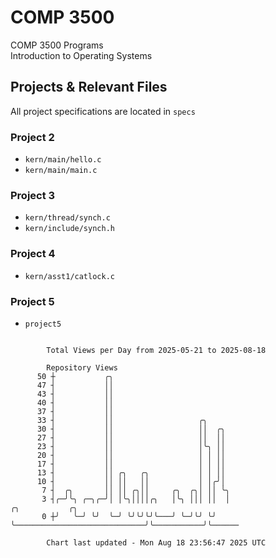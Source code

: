 # COMP 3500
COMP 3500 Programs  
Introduction to Operating Systems  
## Projects & Relevant Files
All project specifications are located in `specs`
### Project 2
- `kern/main/hello.c`
- `kern/main/main.c`
### Project 3
- `kern/thread/synch.c`
- `kern/include/synch.h`
### Project 4
- `kern/asst1/catlock.c`
### Project 5
- `project5`

```

        Total Views per Day from 2025-05-21 to 2025-08-18

        Repository Views
      50 ┼           ╭╮
      47 ┤           ││
      43 ┤           ││
      40 ┤           ││
      37 ┤           ││
      33 ┤           ││                   ╭╮
      30 ┤           ││                   ││  ╭╮
      27 ┤           ││                   ││  ││
      23 ┤           ││                   │╰╮ ││
      20 ┤           ││                   │ │ ││
      17 ┤           ││                   │ │ ││
      13 ┤           ││ ╭╮   ╭╮           │ │ ││
      10 ┤           ││ ││   ││           │ │╭╯│
       7 ┤  ╭╮       ││ ││ ╭╮││     ╭╮  ╭╮│ ││ ╰╮
       3 ┤╭─╯╰╮ ╭─╮╭─╯│ │╰╮││││╭╮   │╰╮ │││ ││  │                             ╭╮           ╭╮
       0 ┼╯   ╰─╯ ╰╯  ╰─╯ ╰╯╰╯╰╯╰───╯ ╰─╯╰╯ ╰╯  ╰─────────────────────────────╯╰───────────╯╰──────

        Chart last updated - Mon Aug 18 23:56:47 2025 UTC
        
```
